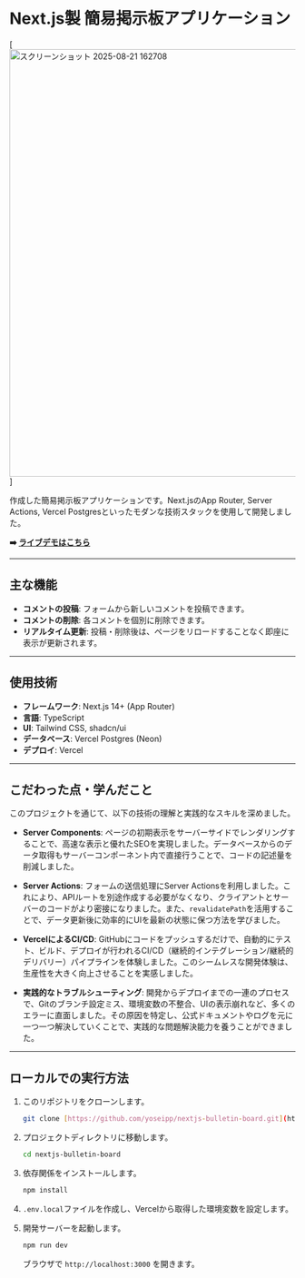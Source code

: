 # Next.js製 簡易掲示板アプリケーション

[<img width="924" height="753" alt="スクリーンショット 2025-08-21 162708" src="https://github.com/user-attachments/assets/0566e60d-1aed-47e1-9f4e-a38f322aa502" />
]

作成した簡易掲示板アプリケーションです。Next.jsのApp Router, Server Actions, Vercel Postgresといったモダンな技術スタックを使用して開発しました。

**➡️ [ライブデモはこちら]([https://nextjs-bulletin-board.vercel.app])**

---

## 主な機能

* **コメントの投稿**: フォームから新しいコメントを投稿できます。
* **コメントの削除**: 各コメントを個別に削除できます。
* **リアルタイム更新**: 投稿・削除後は、ページをリロードすることなく即座に表示が更新されます。

---

## 使用技術

* **フレームワーク**: Next.js 14+ (App Router)
* **言語**: TypeScript
* **UI**: Tailwind CSS, shadcn/ui
* **データベース**: Vercel Postgres (Neon)
* **デプロイ**: Vercel

---

## こだわった点・学んだこと

このプロジェクトを通じて、以下の技術の理解と実践的なスキルを深めました。

* **Server Components**: ページの初期表示をサーバーサイドでレンダリングすることで、高速な表示と優れたSEOを実現しました。データベースからのデータ取得もサーバーコンポーネント内で直接行うことで、コードの記述量を削減しました。

* **Server Actions**: フォームの送信処理にServer Actionsを利用しました。これにより、APIルートを別途作成する必要がなくなり、クライアントとサーバーのコードがより密接になりました。また、`revalidatePath`を活用することで、データ更新後に効率的にUIを最新の状態に保つ方法を学びました。

* **VercelによるCI/CD**: GitHubにコードをプッシュするだけで、自動的にテスト、ビルド、デプロイが行われるCI/CD（継続的インテグレーション/継続的デリバリー）パイプラインを体験しました。このシームレスな開発体験は、生産性を大きく向上させることを実感しました。

* **実践的なトラブルシューティング**: 開発からデプロイまでの一連のプロセスで、Gitのブランチ設定ミス、環境変数の不整合、UIの表示崩れなど、多くのエラーに直面しました。その原因を特定し、公式ドキュメントやログを元に一つ一つ解決していくことで、実践的な問題解決能力を養うことができました。

---

## ローカルでの実行方法

1.  このリポジトリをクローンします。
    ```bash
    git clone [https://github.com/yoseipp/nextjs-bulletin-board.git](https://github.com/yoseipp/nextjs-bulletin-board.git)
    ```
2.  プロジェクトディレクトリに移動します。
    ```bash
    cd nextjs-bulletin-board
    ```
3.  依存関係をインストールします。
    ```bash
    npm install
    ```
4.  `.env.local`ファイルを作成し、Vercelから取得した環境変数を設定します。

5.  開発サーバーを起動します。
    ```bash
    npm run dev
    ```
    ブラウザで `http://localhost:3000` を開きます。
